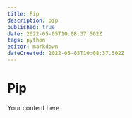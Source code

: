 ```yaml
---
title: Pip
description: pip
published: true
date: 2022-05-05T10:08:37.502Z
tags: python
editor: markdown
dateCreated: 2022-05-05T10:08:37.502Z
---
```


# Pip
Your content here